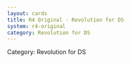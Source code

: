 ```yaml
---
layout: cards
title: R4 Original - Revolution for DS
system: r4-original
category: Revolution for DS
---
```

<div class="alert alert-secondary mb-4"><span class="i18n innerHTML-category">Category: </span><span class="i18n innerHTML-cat-Revolution for DS">Revolution for DS</span></div>
